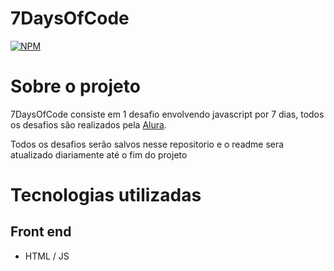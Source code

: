 # 7DaysOfCode 
[![NPM](https://img.shields.io/npm/l/react)](https://github.com/mateuscordeiro011/7DaysOfCode/blob/main/LICENSE)

# Sobre o projeto

7DaysOfCode consiste em 1 desafio envolvendo javascript por 7 dias, todos os desafios são realizados pela [Alura](https://www.alura.com.br "Site da Alura").

Todos os desafios serão salvos nesse repositorio e o readme sera atualizado diariamente até o fim do projeto

# Tecnologias utilizadas

## Front end
- HTML / JS
